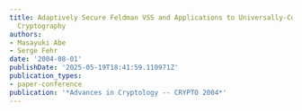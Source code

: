 ```yaml
---
title: Adaptively Secure Feldman VSS and Applications to Universally-Composable Threshold
  Cryptography
authors:
- Masayuki Abe
- Serge Fehr
date: '2004-08-01'
publishDate: '2025-05-19T18:41:59.110971Z'
publication_types:
- paper-conference
publication: '*Advances in Cryptology -- CRYPTO 2004*'
---
```

